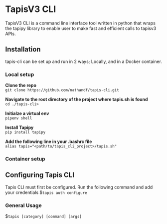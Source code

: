 # TapisV3 CLI

TapisV3 CLI is a command line interface tool written in python that wraps the tapipy library to enable user to make fast and efficient calls to tapisv3 APIs.

## Installation
tapis-cli can be set up and run in 2 ways; Locally, and in a Docker container.

### Local setup
**Clone the repo**\
`git clone https://github.com/nathandf/tapis-cli.git`

**Navigate to the root directory of the project where tapis.sh is found**\
`cd ./tapis-cli>`

**Initialze a virtual env**\
`pipenv shell`

**Install Tapipy**\
`pip install tapipy`

**Add the following line in your .bashrc file**\
`alias tapis="<path/to/tapis_cli_project>/tapis.sh"`

### Container setup

## Configuring Tapis CLI
Tapis CLI must first be configured. Run the following command and add your credentials
$`tapis auth configure`

### General Usage
$`tapis [category] [command] [args]`

